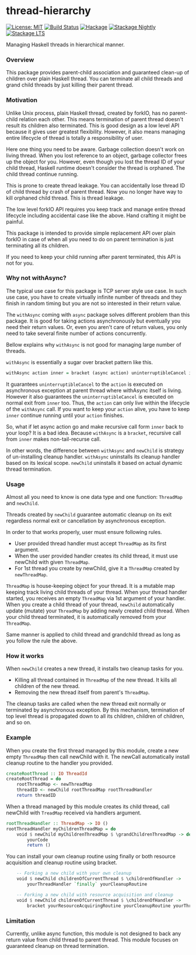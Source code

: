 # thread-hierarchy

[![License: MIT](https://img.shields.io/badge/License-MIT-brightgreen.svg)](https://opensource.org/licenses/MIT)
[![Build Status](https://github.com/nshimaza/thread-hierarchy/workflows/build/badge.svg)](https://github.com/nshimaza/thread-hierarchy/actions?query=workflow%3Abuild)
[![Hackage](https://img.shields.io/hackage/v/thread-hierarchy.svg?style=flat)](https://hackage.haskell.org/package/thread-hierarchy)
[![Stackage Nightly](http://stackage.org/package/thread-hierarchy/badge/nightly)](http://stackage.org/nightly/package/thread-hierarchy)
[![Stackage LTS](http://stackage.org/package/thread-hierarchy/badge/lts)](http://stackage.org/lts/package/thread-hierarchy)

Managing Haskell threads in hierarchical manner.

### Overview

This package provides parent-child association and guaranteed clean-up of children
over plain Haskell thread.  You can terminate all child threads and grand child threads by
just killing their parent thread.

### Motivation

Unlike Unix process, plain Haskell thread, created by forkIO, has no parent-child relation each other.
This means termination of parent thread doesn't result its children also terminated.
This is good design as a low level API because it gives user greatest flexibility.
However, it also means managing entire lifecycle of thread is totally a responsibility of user.

Here one thing you need to be aware.  Garbage collection doesn't work on living thread.
When you lost reference to an object, garbage collector frees up the object for you.
However, even though you lost the thread ID of your child thread, Haskell runtime doesn't consider
the thread is orphaned.  The child thread continue running.

This is prone to create thread leakage.  You can accidentally lose thread ID of child thread
by crash of parent thread.  Now you no longer have way to kill orphaned child thread.
This is thread leakage.

The low level forkIO API requires you keep track and manage entire thread lifecycle
including accidental case like the above.  Hand crafting it might be painful.

This package is intended to provide simple replacement API over plain forkIO in case of when
all you need to do on parent termination is just terminating all its children.

If you need to keep your child running after parent terminated, this API is not for you.

### Why not withAsync?

The typical use case for this package is TCP server style use case.  In such use case,
you have to create virtually infinite number of threads and they finish in random timing
but you are not so interested in their return value.

The `withAsync` coming with `async` package solves different problem than this package.
It is good for taking actions asynchronously but eventually you need their return values.
Or, even you aren't care of return values, you only need to take several finite number of
actions concurrently.

Bellow explains why `withAsync` is not good for managing large number of threads. 

`withAsync` is essentially a sugar over bracket pattern like this.

```haskell
withAsync action inner = bracket (async action) uninterruptibleCancel inner
```

It guarantees `uninterruptibleCancel` to the `action` is executed on asynchronous exception
at parent thread where withAsync itself is living.  However it also guarantees the `uninterruptibleCancel`
is executed on normal exit from `inner` too.  Thus, the `action` can only live within the
lifecycle of the `withAsync` call.  If you want to keep your `action` alive, you have to
keep `inner` continue running until your `action` finishes.

So, what if let async action go and make recursive call form `inner` back to your loop?
It is a bad idea.  Because `withAsync` is a `bracket`, recursive call from `inner` makes
non-tail-recurse call.

In other words, the difference between `withAsync` and `newChild` is strategy of un-installing
cleanup handler.  `withAsync` uninstalls its cleanup handler based on its lexical scope.
`newChild` uninstalls it based on actual dynamic thread termination.

### Usage 

Almost all you need to know is one data type and one function:  `ThreadMap` and `newChild`.

Threads created by `newChild` guarantee automatic cleanup on its exit
regardless normal exit or cancellation by asynchronous exception.

In order to that works properly, user must ensure following rules.

* User provided thread handler must accept `ThreadMap` as its first argument.
* When the user provided handler creates its child thread, it must use newChild with given `ThreadMap`.
* For 1st thread you create by newChild, give it a `ThreadMap` created by `newThreadMap`.

`ThreadMap` is house-keeping object for your thread.  It is a mutable map keeping track
living child threads of your thread.  When your thread handler started, you receives
an empty `ThreadMap` via 1st argument of your handler.  When you create a child thread
of your thread, `newChild` automatically update (mutate) your `ThreadMap` by adding
newly created child thread.  When your child thread terminated, it is automatically removed
from your `ThreadMap`.

Same manner is applied to child thread and grandchild thread as long as you follow the rule the above.

### How it works

When `newChild` creates a new thread, it installs two cleanup tasks for you.

* Killing all thread contained in `ThreadMap` of the new thread.  It kills all children of the new thread.
* Removing the new thread itself from parent's `ThreadMap`.

The cleanup tasks are called when the new thread exit normally or terminated by asynchronous exception.
By this mechanism, termination of top level thread is propagated down to all its children,
 children of children, and so on.

### Example

When you create the first thread managed by this module, create a new empty `ThreadMap` then call
newChild with it.  The newCall automatically install cleanup routine to the handler you provided.

```haskell
createRootThread :: IO ThreadId
createRootThread = do
    rootThreadMap <- newThreadMap
    threadID <- newChild rootThreadMap rootThreadHandler
    return threadID
```

When a thread managed by this module creates its child thread, call newChild with `TreadMap`
received via handlers argument.

```haskell
rootThreadHandler :: ThreadMap -> IO ()
rootThreadHandler myChildrenThreadMap = do
    void $ newChild myChildrenThreadMap $ \grandChildrenThreadMap -> do
        yourCode
        return ()
```

You can install your own cleanup routine using finally or both resource acquisition and cleanup
routine using bracket.

```haskell
    -- Forking a new child with your own cleanup
    void $ newChild childrenOfCurrentThread $ \childrenOfHandler ->
        yourThreadHandler `finally` yourCleanupRoutine

    -- Forking a new child with resource acquisition and cleanup
    void $ newChild childrenOfCurrentThread $ \childrenOfHandler ->
        bracket yourResourceAcquiringRoutine yourCleanupRoutine yourThreadHandler
```

### Limitation

Currently, unlike async function, this module is not designed to back any return value
from child thread to parent thread.  This module focuses on guaranteed cleanup on thread termination.
